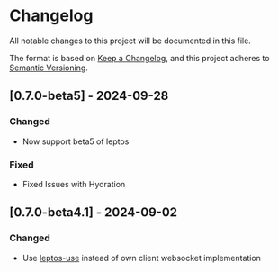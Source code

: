 # Changelog

All notable changes to this project will be documented in this file.

The format is based on [Keep a Changelog](https://keepachangelog.com/en/1.1.0/),
and this project adheres to [Semantic Versioning](https://semver.org/spec/v2.0.0.html).
## [0.7.0-beta5] - 2024-09-28

### Changed
- Now support beta5 of leptos

### Fixed
- Fixed Issues with Hydration

## [0.7.0-beta4.1] - 2024-09-02

### Changed

- Use [leptos-use](https://leptos-use.rs/) instead of own client websocket implementation
